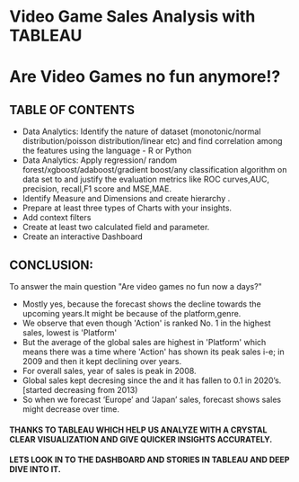 # Video Game Sales Analysis with TABLEAU
# Are Video Games no fun anymore!?
## TABLE OF CONTENTS
- Data Analytics: Identify the nature of dataset (monotonic/normal
distribution/poisson distribution/linear etc) and find correlation among the features
using the language - R or Python
- Data Analytics: Apply regression/ random forest/xgboost/adaboost/gradient
boost/any classification algorithm on data set to and justify the evaluation metrics
like ROC curves,AUC, precision, recall,F1 score and MSE,MAE.
- Identify Measure and Dimensions and create hierarchy .
- Prepare at least three types of Charts with your insights.
- Add context filters
- Create at least two calculated field and parameter.
- Create an interactive Dashboard

## CONCLUSION:
To answer the main question "Are video games no fun now a days?"
- Mostly yes, because the forecast shows the decline towards the upcoming years.It might be because of the platform,genre.
- We observe that even though 'Action' is ranked No. 1 in the highest sales, lowest is 'Platform'
- But the average of the global sales are highest in 'Platform' which means there was a time where 'Action' has shown its peak sales 
i-e; in 2009 and then it kept declining over years.
- For overall sales, year of sales is peak in 2008.
- Global sales kept decresing since the and it has fallen to 0.1 in 2020’s. [started decreasing from 2013)
- So when we forecast ‘Europe’ and ‘Japan’ sales, forecast shows sales might decrease over time.

#### THANKS TO TABLEAU WHICH HELP US ANALYZE WITH A CRYSTAL CLEAR VISUALIZATION AND GIVE QUICKER INSIGHTS ACCURATELY. 
#### LETS LOOK IN TO THE DASHBOARD AND STORIES IN TABLEAU AND DEEP DIVE INTO IT.
